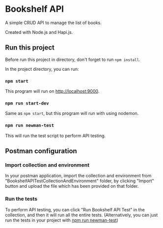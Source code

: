 # Bookshelf API

A simple CRUD API to manage the list of books.

Created with Node.js and Hapi.js.

## Run this project

Before run this project in directory, don't forget to run `npm install`.

In the project directory, you can run:

### `npm start`

This program will run on [http://localhost:9000](http://localhost:9000).

### `npm run start-dev`

Same as `npm start`, but this program will run with using nodemon.

### `npm run newman-test`

This will run the test script to perform API testing.

## Postman configuration

### Import collection and environment

In your postman application, import the collection and environment from "BookshelfAPITestCollectionAndEnvironment" folder, 
by clicking "Import" button and upload the file which has been provided on that folder.

### Run the tests

To perform API testing, you can click "Run Bookshelf API Test" in the collection, and then it will run all the entire tests. 
(Alternatively, you can just run the tests in your project with [npm run newman-test](#npm-run-newman-test))
